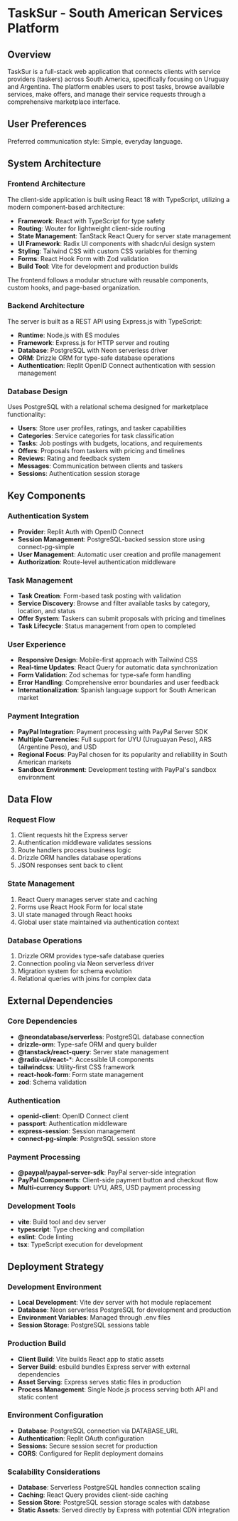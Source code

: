 # TaskSur - South American Services Platform

## Overview

TaskSur is a full-stack web application that connects clients with service providers (taskers) across South America, specifically focusing on Uruguay and Argentina. The platform enables users to post tasks, browse available services, make offers, and manage their service requests through a comprehensive marketplace interface.

## User Preferences

Preferred communication style: Simple, everyday language.

## System Architecture

### Frontend Architecture
The client-side application is built using React 18 with TypeScript, utilizing a modern component-based architecture:

- **Framework**: React with TypeScript for type safety
- **Routing**: Wouter for lightweight client-side routing
- **State Management**: TanStack React Query for server state management
- **UI Framework**: Radix UI components with shadcn/ui design system
- **Styling**: Tailwind CSS with custom CSS variables for theming
- **Forms**: React Hook Form with Zod validation
- **Build Tool**: Vite for development and production builds

The frontend follows a modular structure with reusable components, custom hooks, and page-based organization.

### Backend Architecture
The server is built as a REST API using Express.js with TypeScript:

- **Runtime**: Node.js with ES modules
- **Framework**: Express.js for HTTP server and routing
- **Database**: PostgreSQL with Neon serverless driver
- **ORM**: Drizzle ORM for type-safe database operations
- **Authentication**: Replit OpenID Connect authentication with session management

### Database Design
Uses PostgreSQL with a relational schema designed for marketplace functionality:

- **Users**: Store user profiles, ratings, and tasker capabilities
- **Categories**: Service categories for task classification
- **Tasks**: Job postings with budgets, locations, and requirements
- **Offers**: Proposals from taskers with pricing and timelines
- **Reviews**: Rating and feedback system
- **Messages**: Communication between clients and taskers
- **Sessions**: Authentication session storage

## Key Components

### Authentication System
- **Provider**: Replit Auth with OpenID Connect
- **Session Management**: PostgreSQL-backed session store using connect-pg-simple
- **User Management**: Automatic user creation and profile management
- **Authorization**: Route-level authentication middleware

### Task Management
- **Task Creation**: Form-based task posting with validation
- **Service Discovery**: Browse and filter available tasks by category, location, and status
- **Offer System**: Taskers can submit proposals with pricing and timelines
- **Task Lifecycle**: Status management from open to completed

### User Experience
- **Responsive Design**: Mobile-first approach with Tailwind CSS
- **Real-time Updates**: React Query for automatic data synchronization
- **Form Validation**: Zod schemas for type-safe form handling
- **Error Handling**: Comprehensive error boundaries and user feedback
- **Internationalization**: Spanish language support for South American market

### Payment Integration
- **PayPal Integration**: Payment processing with PayPal Server SDK
- **Multiple Currencies**: Full support for UYU (Uruguayan Peso), ARS (Argentine Peso), and USD
- **Regional Focus**: PayPal chosen for its popularity and reliability in South American markets
- **Sandbox Environment**: Development testing with PayPal's sandbox environment

## Data Flow

### Request Flow
1. Client requests hit the Express server
2. Authentication middleware validates sessions
3. Route handlers process business logic
4. Drizzle ORM handles database operations
5. JSON responses sent back to client

### State Management
1. React Query manages server state and caching
2. Forms use React Hook Form for local state
3. UI state managed through React hooks
4. Global user state maintained via authentication context

### Database Operations
1. Drizzle ORM provides type-safe database queries
2. Connection pooling via Neon serverless driver
3. Migration system for schema evolution
4. Relational queries with joins for complex data

## External Dependencies

### Core Dependencies
- **@neondatabase/serverless**: PostgreSQL database connection
- **drizzle-orm**: Type-safe ORM and query builder
- **@tanstack/react-query**: Server state management
- **@radix-ui/react-***: Accessible UI components
- **tailwindcss**: Utility-first CSS framework
- **react-hook-form**: Form state management
- **zod**: Schema validation

### Authentication
- **openid-client**: OpenID Connect client
- **passport**: Authentication middleware
- **express-session**: Session management
- **connect-pg-simple**: PostgreSQL session store

### Payment Processing
- **@paypal/paypal-server-sdk**: PayPal server-side integration
- **PayPal Components**: Client-side payment button and checkout flow
- **Multi-currency Support**: UYU, ARS, USD payment processing

### Development Tools
- **vite**: Build tool and dev server
- **typescript**: Type checking and compilation
- **eslint**: Code linting
- **tsx**: TypeScript execution for development

## Deployment Strategy

### Development Environment
- **Local Development**: Vite dev server with hot module replacement
- **Database**: Neon serverless PostgreSQL for development and production
- **Environment Variables**: Managed through .env files
- **Session Storage**: PostgreSQL sessions table

### Production Build
- **Client Build**: Vite builds React app to static assets
- **Server Build**: esbuild bundles Express server with external dependencies
- **Asset Serving**: Express serves static files in production
- **Process Management**: Single Node.js process serving both API and static content

### Environment Configuration
- **Database**: PostgreSQL connection via DATABASE_URL
- **Authentication**: Replit OAuth configuration
- **Sessions**: Secure session secret for production
- **CORS**: Configured for Replit deployment domains

### Scalability Considerations
- **Database**: Serverless PostgreSQL handles connection scaling
- **Caching**: React Query provides client-side caching
- **Session Store**: PostgreSQL session storage scales with database
- **Static Assets**: Served directly by Express with potential CDN integration